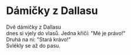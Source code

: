 # Dámičky z Dallasu

Dvě dámičky z Dallasu  
dnes si vjely do vlasů.
Jedna křičí: "Mé je právo!"  
Druhá na ni: "Stará krávo!"  
Svlékly se až do pasu.


